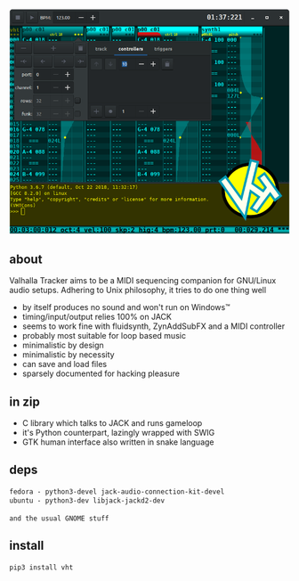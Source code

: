 ![vht header](/data/vht_header.png)
## about
Valhalla Tracker aims to be a MIDI sequencing companion
for GNU/Linux audio setups. Adhering to Unix philosophy,
it tries to do one thing well

- by itself produces no sound and won't run on Windows™
- timing/input/output relies 100% on JACK
- seems to work fine with fluidsynth, ZynAddSubFX and a MIDI controller
- probably most suitable for loop based music
- minimalistic by design
- minimalistic by necessity
- can save and load files
- sparsely documented for hacking pleasure

## in zip
- C library which talks to JACK and runs gameloop
- it's Python counterpart, lazingly wrapped with SWIG
- GTK human interface also written in snake language

## deps
```
fedora - python3-devel jack-audio-connection-kit-devel
ubuntu - python3-dev libjack-jackd2-dev

and the usual GNOME stuff
```

## install
```
pip3 install vht
```
